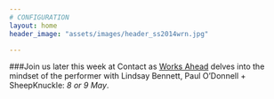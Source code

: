 ```yaml
---
# CONFIGURATION
layout: home
header_image: "assets/images/header_ss2014wrn.jpg"

---
```

###Join us later this week at Contact as [Works Ahead](/current/2014-worksahead) delves into the mindset of the performer with Lindsay Bennett, Paul O’Donnell + SheepKnuckle: *8 or 9 May*.

